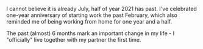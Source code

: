 I cannot believe it is already July, half of year 2021 has past. I've celebrated one-year anniversary of 
starting work the past February, which also reminded me of being working from home for one year and a half. 

The past (almost) 6 months mark an important change in my life - I "officially" live together with my partner
the first time. 
